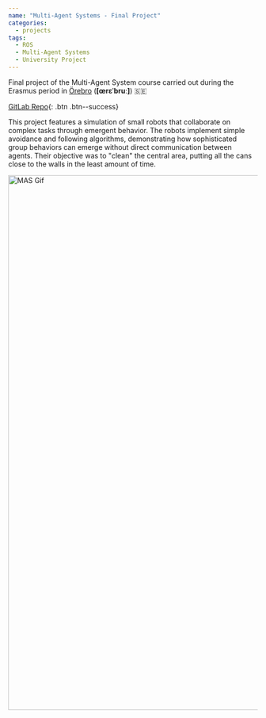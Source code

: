 ```yaml
---
name: "Multi-Agent Systems - Final Project"
categories: 
  - projects
tags:
  - ROS
  - Multi-Agent Systems
  - University Project
---
```


Final project of the Multi-Agent System course carried out during the Erasmus period in [Örebro](https://en.wikipedia.org/wiki/%C3%96rebro) (**\[œrɛˈbruː\]**) 🇸🇪

[GitLab Repo](https://gitlab.com/balthier/mas_orebro_labs){: .btn .btn--success}

This project features a simulation of small robots that collaborate on complex tasks through emergent behavior. 
The robots implement simple avoidance and following algorithms, demonstrating how sophisticated group behaviors can emerge without direct communication between agents.
Their objective was to "clean" the central area, putting all the cans close to the walls in the least amount of time.

<img src="../../assets/images/mas.gif" alt="MAS Gif" width="1080"/>